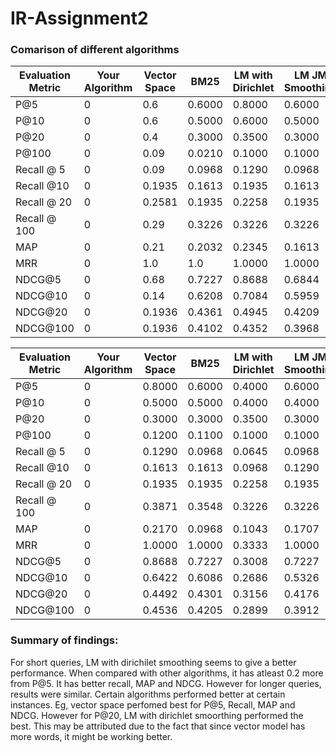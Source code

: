 # IR-Assignment2

### Comarison of different algorithms

| Evaluation Metric | Your Algorithm | Vector Space | BM25 | LM with Dirichlet | LM JM Smoothing |
|-------------------|-----------------|---------------|---|--------------------|------------------|
|P@5 |0|0.6|0.6000|0.8000|0.6000|
|P@10|0|0.6|0.5000|0.6000|0.5000|
|P@20|0|0.4|0.3000|0.3500|0.3000|
|P@100|0|0.09|0.0210|0.1000|0.1000|
|Recall @ 5|0|0.09|0.0968|0.1290|0.0968|
|Recall @10|0|0.1935|0.1613|0.1935|0.1613|
|Recall @ 20 |0|0.2581|0.1935|0.2258|0.1935|
|Recall @ 100 |0|0.29|0.3226|0.3226|0.3226
|MAP|0|0.21|0.2032|0.2345|0.1613|
|MRR|0|1.0|1.0|1.0000|1.0000|
|NDCG@5|0|0.68|0.7227|0.8688|0.6844|
|NDCG@10|0|0.14|0.6208|0.7084|0.5959|
|NDCG@20|0|0.1936|0.4361|0.4945|0.4209|
|NDCG@100|0|0.1936|0.4102|0.4352|0.3968|

| Evaluation Metric | Your Algorithm | Vector Space | BM25 | LM with Dirichlet | LM JM Smoothing |
|-------------------|-----------------|---------------|---|--------------------|------------------|
|P@5 |0|0.8000|0.6000|0.4000|0.6000|
|P@10|0|0.5000|0.5000|0.4000|0.4000|
|P@20|0|0.3000|0.3000|0.3500|0.3000|
|P@100|0|0.1200|0.1100|0.1000|0.1000|
|Recall @ 5|0|0.1290|0.0968|0.0645|0.0968|
|Recall @10|0|0.1613|0.1613|0.0968|0.1290|
|Recall @ 20 |0|0.1935|0.1935|0.2258|0.1935|
|Recall @ 100 |0|0.3871|0.3548|0.3226|0.3226|
|MAP|0|0.2170|0.0968|0.1043|0.1707|
|MRR|0|1.0000|1.0000|0.3333|1.0000|
|NDCG@5|0|0.8688|0.7227|0.3008|0.7227|
|NDCG@10|0|0.6422|0.6086|0.2686|0.5326|
|NDCG@20|0|0.4492|0.4301|0.3156|0.4176|
|NDCG@100|0|0.4536|0.4205|0.2899|0.3912|

### Summary of findings:
For short queries, LM with dirichilet smoothing seems to give a better performance. When compared with other algorithms, it has atleast 0.2 more from P@5. It has better recall, MAP and NDCG.
However for longer queries, results were similar. Certain algorithms performed better at certain instances. Eg, vector space perfomed best for P@5, Recall, MAP and NDCG. However for P@20, LM with dirichlet smoorthing performed the best. This may be attributed due to the fact that since vector model has more words, it might be working better.
